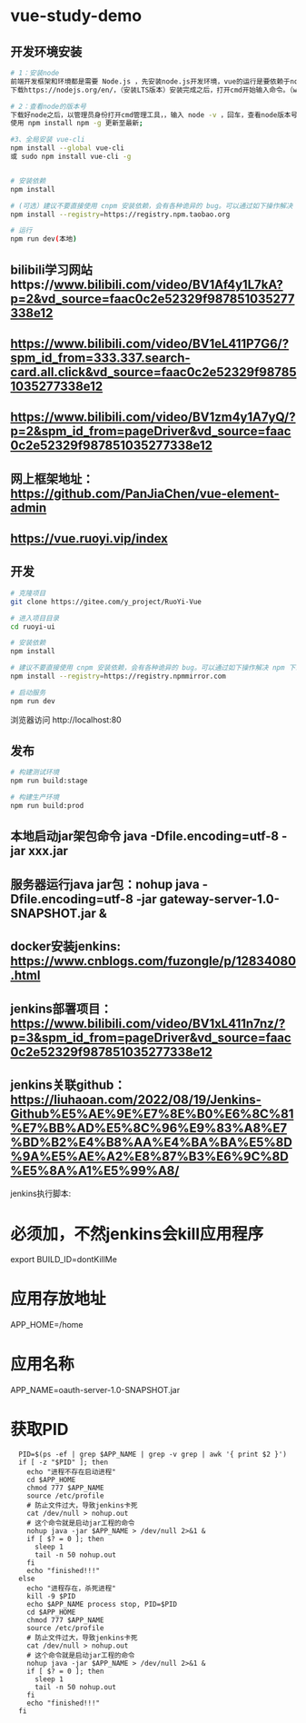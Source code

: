 # vue-study-demo
## 开发环境安装
```bash
# 1：安装node
前端开发框架和环境都是需要 Node.js ，先安装node.js开发环境，vue的运行是要依赖于node的npm的管理工具来实现
下载https://nodejs.org/en/，（安装LTS版本）安装完成之后，打开cmd开始输入命令。（win10系统需要管理员权限，右键点击以管理员身份运行cmd，否则可能会出现很多报错）

# 2：查看node的版本号
下载好node之后，以管理员身份打开cmd管理工具，，输入 node -v ，回车，查看node版本号，出现版本号则说明安装成功。
使用 npm install npm -g 更新至最新;

#3、全局安装 vue-cli
npm install --global vue-cli
或 sudo npm install vue-cli -g


# 安装依赖
npm install

# (可选）建议不要直接使用 cnpm 安装依赖，会有各种诡异的 bug。可以通过如下操作解决 npm 下载速度慢的问题
npm install --registry=https://registry.npm.taobao.org

# 运行
npm run dev(本地)
```

## bilibili学习网站https://www.bilibili.com/video/BV1Af4y1L7kA?p=2&vd_source=faac0c2e52329f987851035277338e12
## https://www.bilibili.com/video/BV1eL411P7G6/?spm_id_from=333.337.search-card.all.click&vd_source=faac0c2e52329f987851035277338e12
## https://www.bilibili.com/video/BV1zm4y1A7yQ/?p=2&spm_id_from=pageDriver&vd_source=faac0c2e52329f987851035277338e12
## 网上框架地址：https://github.com/PanJiaChen/vue-element-admin
## https://vue.ruoyi.vip/index




## 开发

```bash
# 克隆项目
git clone https://gitee.com/y_project/RuoYi-Vue

# 进入项目目录
cd ruoyi-ui

# 安装依赖
npm install

# 建议不要直接使用 cnpm 安装依赖，会有各种诡异的 bug。可以通过如下操作解决 npm 下载速度慢的问题
npm install --registry=https://registry.npmmirror.com

# 启动服务
npm run dev
```

浏览器访问 http://localhost:80

## 发布

```bash
# 构建测试环境
npm run build:stage

# 构建生产环境
npm run build:prod
```




## 本地启动jar架包命令 java -Dfile.encoding=utf-8 -jar xxx.jar
## 服务器运行java jar包：nohup java -Dfile.encoding=utf-8 -jar gateway-server-1.0-SNAPSHOT.jar &

## docker安装jenkins: https://www.cnblogs.com/fuzongle/p/12834080.html
## jenkins部署项目：https://www.bilibili.com/video/BV1xL411n7nz/?p=3&spm_id_from=pageDriver&vd_source=faac0c2e52329f987851035277338e12
## jenkins关联github：https://liuhaoan.com/2022/08/19/Jenkins-Github%E5%AE%9E%E7%8E%B0%E6%8C%81%E7%BB%AD%E5%8C%96%E9%83%A8%E7%BD%B2%E4%B8%AA%E4%BA%BA%E5%8D%9A%E5%AE%A2%E8%87%B3%E6%9C%8D%E5%8A%A1%E5%99%A8/


jenkins执行脚本:
# 必须加，不然jenkins会kill应用程序
export BUILD_ID=dontKillMe

# 应用存放地址
APP_HOME=/home

# 应用名称
APP_NAME=oauth-server-1.0-SNAPSHOT.jar

# 获取PID
```
  PID=$(ps -ef | grep $APP_NAME | grep -v grep | awk '{ print $2 }')
  if [ -z "$PID" ]; then
    echo "进程不存在启动进程"
    cd $APP_HOME
    chmod 777 $APP_NAME
    source /etc/profile
    # 防止文件过大，导致jenkins卡死
    cat /dev/null > nohup.out
    # 这个命令就是启动jar工程的命令
    nohup java -jar $APP_NAME > /dev/null 2>&1 &
    if [ $? = 0 ]; then
      sleep 1
      tail -n 50 nohup.out
    fi
    echo "finished!!!"
  else
    echo "进程存在，杀死进程"
    kill -9 $PID
    echo $APP_NAME process stop, PID=$PID
    cd $APP_HOME
    chmod 777 $APP_NAME
    source /etc/profile
    # 防止文件过大，导致jenkins卡死
    cat /dev/null > nohup.out
    # 这个命令就是启动jar工程的命令
    nohup java -jar $APP_NAME > /dev/null 2>&1 &
    if [ $? = 0 ]; then
      sleep 1
      tail -n 50 nohup.out
    fi
    echo "finished!!!"
  fi
```
